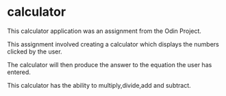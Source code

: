 # calculator

This calculator application was an assignment from the Odin Project. 

This assignment involved creating a calculator which displays the numbers clicked by the user. 

The calculator will then produce the answer to the equation the user has entered. 

This calculator has the ability to multiply,divide,add and subtract.